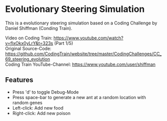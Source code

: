 # Evolutionary Steering Simulation

This is a evolutionary steering simulation based on a Coding Challenge by Daniel Shiffman (Conding Train).

Video on Coding Train: https://www.youtube.com/watch?v=flxOkx0yLrY&t=323s (Part 1/5)  
Original Source-Code: https://github.com/CodingTrain/website/tree/master/CodingChallenges/CC_69_steering_evolution  
Coding Train YouTube-Channel: https://www.youtube.com/user/shiffman  

## Features

* Press 'd' to toggle Debug-Mode
* Press space-bar to generate a new ant at a random location with random genes
* Left-click: Add new food
* Right-click: Add new poison

